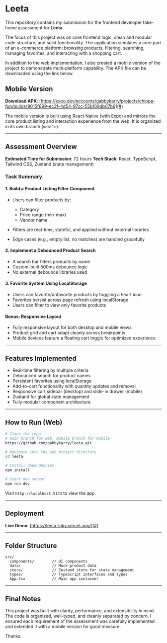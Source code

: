 # Leeta

This repository contains my submission for the frontend developer take-home assessment for **Leeta**.

The focus of this project was on core frontend logic, clean and modular code structure, and solid functionality. The application simulates a core part of an e-commerce platform: browsing products, filtering, searching, managing favorites, and interacting with a shopping cart.

In addition to the web implementation, I also created a mobile version of the project to demonstrate multi-platform capability. The APK file can be downloaded using the link below.

## Mobile Version

**Download APK**: [https://expo.dev/accounts/gabbykarry/projects/chippa-fun/builds/9015f699-ec3f-4d54-97cc-55b109db07b6](#)

The mobile version is built using React Native (with Expo) and mirrors the core product listing and interaction experience from the web. It is organized in its own branch (`mobile`).

---

## Assessment Overview

**Estimated Time for Submission**: 72 hours
**Tech Stack**: React, TypeScript, Tailwind CSS, Zustand (state management)

### Task Summary

#### 1. Build a Product Listing Filter Component

- Users can filter products by:
  - Category
  - Price range (min-max)
  - Vendor name

- Filters are real-time, stateful, and applied without external libraries
- Edge cases (e.g., empty list, no matches) are handled gracefully

#### 2. Implement a Debounced Product Search

- A search bar filters products by name
- Custom-built 500ms debounce logic
- No external debounce libraries used

#### 3. Favorite System Using LocalStorage

- Users can favorite/unfavorite products by toggling a heart icon
- Favorites persist across page refresh using localStorage
- Users can filter to view only favorite products

#### Bonus: Responsive Layout

- Fully responsive layout for both desktop and mobile views
- Product grid and cart adapt cleanly across breakpoints
- Mobile devices feature a floating cart toggle for optimized experience

---

## Features Implemented

- Real-time filtering by multiple criteria
- Debounced search for product names
- Persistent favorites using localStorage
- Add-to-cart functionality with quantity updates and removal
- Responsive cart sidebar (desktop) and slide-in drawer (mobile)
- Zustand for global state management
- Fully modular component architecture

---

## How to Run (Web)

```bash
# Clone the repo
# main branch for web, mobile branch for mobile
https://github.com/gabbykarry/leeta.git

# Navigate into the web project directory
cd leeta

# Install dependencies
npm install

# Start dev server
npm run dev
```

Visit `http://localhost:5173` to view the app.

---

## Deployment

**Live Demo**: [https://leeta-inky.vercel.app/](#)

---

## Folder Structure

```
src/
  components/        // UI components
  data/              // Mock product data
  store/             // Zustand store for state management
  types/             // TypeScript interfaces and types
  App.tsx            // Main app container
```

---

## Final Notes

This project was built with clarity, performance, and extensibility in mind. The code is organized, well-typed, and cleanly separated by concern. I ensured each requirement of the assessment was carefully implemented and extended it with a mobile version for good measure.

Thanks.
